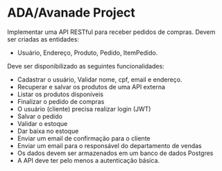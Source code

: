 # ADA/Avanade Project

Implementar uma API RESTful para receber pedidos de compras. Devem ser criadas as entidades: 
- Usuário, Endereço, Produto, Pedido, ItemPedido.

Deve ser disponibilizado as seguintes funcionalidades:
- Cadastrar o usuário, Validar nome, cpf, email e endereço.
- Recuperar e salvar os produtos de uma API externa
- Listar os produtos disponíveis
- Finalizar o pedido de compras
- O usuário (cliente) precisa realizar login (JWT)
- Salvar o pedido
- Validar o estoque
- Dar baixa no estoque
- Enviar um email de confirmação para o cliente
- Enviar um email para o responsável do departamento de vendas
- Os dados devem ser armazenados em um banco de dados Postgres
- A API deve ter pelo menos a autenticação básica.
